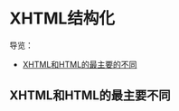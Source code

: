 # XHTML结构化

>



导览：  


- [XHTML和HTML的最主要的不同](#first)  
  

   
## <span id="first"> XHTML和HTML的最主要不同</span>

###  
